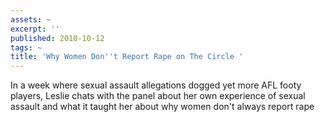 ```yaml
---
assets: ~
excerpt: ''
published: 2010-10-12
tags: ~
title: 'Why Women Don''t Report Rape on The Circle '
---
```

In a week where sexual assault allegations dogged yet more AFL footy players, Leslie chats with the panel about her own experience of sexual assault and what it taught her about why women don't always report rape
